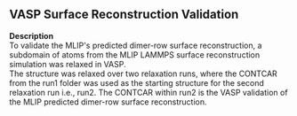 ## VASP Surface Reconstruction Validation  
**Description**  
To validate the MLIP's predicted dimer-row surface reconstruction, a subdomain of atoms from the MLIP LAMMPS surface reconstruction simulation was relaxed in VASP.   
The structure was relaxed over two relaxation runs, where the CONTCAR from the run1 folder was used as the starting structure for the second relaxation run i.e., run2.  The CONTCAR within run2 is the VASP validation of the MLIP predicted dimer-row surface reconstruction.  
